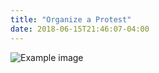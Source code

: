 ```yaml
---
title: "Organize a Protest"
date: 2018-06-15T21:46:07-04:00
---
```


![Example image](../organize-a-protest.jpeg)
